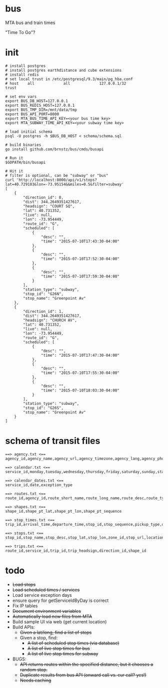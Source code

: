 # bus
MTA bus and train times

"Time To Go"?

# init

```
# install postgres
# install postgres earthdistance and cube extensions
# install redis
# set local trust in /etc/postgresql/9.3/main/pg_hba.conf
# host    all             all             127.0.0.1/32            trust

# set env vars
export BUS_DB_HOST=127.0.0.1
export BUS_REDIS_HOST=127.0.0.1
export BUS_TMP_DIR=/mnt/data/tmp
export BUS_API_PORT=8000
export MTA_BUS_TIME_API_KEY=<your bus time key>
export MTA_SUBWAY_TIME_API_KEY=<your subway time key>

# load initial schema
psql -U postgres -h $BUS_DB_HOST < schema/schema.sql

# build binaries
go install github.com/brnstz/bus/cmds/busapi

# Run it
$GOPATH/bin/busapi

# Hit it
# filter is optional, can be "subway" or "bus"
curl 'http://localhost:8000/api/v1/stops?lat=40.729183&lon=-73.95154&&miles=0.5&filter=subway' 
[
    {
        "direction_id": 0,
        "dist": 344.2649351427617,
        "headsign": "COURT SQ",
        "lat": 40.731352,
        "live": null,
        "lon": -73.954449,
        "route_id": "G",
        "scheduled": [
            {
                "desc": "",
                "time": "2015-07-10T17:43:30-04:00"
            },
            {
                "desc": "",
                "time": "2015-07-10T17:52:30-04:00"
            },
            {
                "desc": "",
                "time": "2015-07-10T17:59:30-04:00"
            }
        ],
        "station_type": "subway",
        "stop_id": "G26N",
        "stop_name": "Greenpoint Av"
    },
    {
        "direction_id": 1,
        "dist": 344.2649351427617,
        "headsign": "CHURCH AV",
        "lat": 40.731352,
        "live": null,
        "lon": -73.954449,
        "route_id": "G",
        "scheduled": [
            {
                "desc": "",
                "time": "2015-07-10T17:47:30-04:00"
            },
            {
                "desc": "",
                "time": "2015-07-10T17:55:30-04:00"
            },
            {
                "desc": "",
                "time": "2015-07-10T18:03:30-04:00"
            }
        ],
        "station_type": "subway",
        "stop_id": "G26S",
        "stop_name": "Greenpoint Av"
    }
]
```

# schema of transit files

```
==> agency.txt <==
agency_id,agency_name,agency_url,agency_timezone,agency_lang,agency_phone

==> calendar.txt <==
service_id,monday,tuesday,wednesday,thursday,friday,saturday,sunday,start_date,end_date

==> calendar_dates.txt <==
service_id,date,exception_type

==> routes.txt <==
route_id,agency_id,route_short_name,route_long_name,route_desc,route_type,route_url,route_color,route_text_color

==> shapes.txt <==
shape_id,shape_pt_lat,shape_pt_lon,shape_pt_sequence

==> stop_times.txt <==
trip_id,arrival_time,departure_time,stop_id,stop_sequence,pickup_type,drop_off_type

==> stops.txt <==
stop_id,stop_name,stop_desc,stop_lat,stop_lon,zone_id,stop_url,location_type,parent_station

==> trips.txt <==
route_id,service_id,trip_id,trip_headsign,direction_id,shape_id
```

# todo

  * ~~Load stops~~
  * ~~Load scheduled times / services~~
  * Load service exception days
  * ensure query for getServiceIdByDay is correct
  * Fix IP tables
  * ~~Document environment variables~~
  * ~~Automatically load new files from MTA~~
  * Build sample UI via web (get current location)
  * Build APIs:
    * ~~Given a lat/long, find a list of stops~~
    * Given a stop, find:
        * ~~A list of scheduled stop times (via database)~~
        * ~~A list of live stop times for bus~~
        * ~~A list of live stop times for subway~~
  * BUGS:
     * ~~API returns routes within the specified distance, but it chooses a
       random stop.~~
     * ~~Duplicate results from bus API (onward call vs. cur call? yes!)~~
     * ~~Needs caching~~

